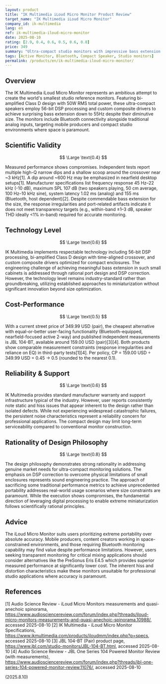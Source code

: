 ```yaml
---
layout: product
title: "IK Multimedia iLoud Micro Monitor Product Review"
target_name: "IK Multimedia iLoud Micro Monitor"
company_id: ik-multimedia
lang: en
ref: ik-multimedia-iloud-micro-monitor
date: 2025-08-10
rating: [2.9, 0.4, 0.6, 0.5, 0.6, 0.8]
price: 349
summary: "Ultra-compact studio monitors with impressive bass extension but compromised by high distortion and cost-performance challenges."
tags: [Active Monitor, Bluetooth, Compact Speaker, Studio monitors]
permalink: /products/en/ik-multimedia-iloud-micro-monitor/
---
```

## Overview

The IK Multimedia iLoud Micro Monitor represents an ambitious attempt to create the world's smallest studio reference monitors. Featuring bi-amplified Class D design with 50W RMS total power, these ultra-compact speakers employ 56-bit DSP processing and custom composite drivers to achieve surprising bass extension down to 55Hz despite their diminutive size. The monitors include Bluetooth connectivity alongside traditional analog inputs, targeting mobile producers and compact studio environments where space is paramount.

## Scientific Validity

$$ \Large \text{0.4} $$

Measured performance shows compromises. Independent tests report multiple high-Q narrow dips and a shallow scoop around the crossover near ~3 kHz[1]. A dip around ~600 Hz may be emphasized in nearfield desktop setups[1]. Manufacturer specifications list frequency response 45 Hz–22 kHz (-10 dB), maximum SPL 107 dB (two speakers playing, 50 cm average, 100 Hz–10 kHz sine), system latency 1.02 ms (analog) and 155 ms (Bluetooth, host dependent)[2]. Despite commendable bass extension for the size, the response irregularities and port-related artifacts indicate it does not meet transparency targets (e.g., within-band ±1–3 dB, speaker THD ideally <1% in-band) required for accurate monitoring.

## Technology Level

$$ \Large \text{0.6} $$

IK Multimedia implements respectable technology including 56-bit DSP processing, bi-amplified Class D design with time-aligned crossover, and custom composite drivers optimized for compact enclosures. The engineering challenge of achieving meaningful bass extension in such small cabinets is addressed through rational port design and DSP correction. However, the technology level remains industry-standard rather than groundbreaking, utilizing established approaches to miniaturization without significant innovation beyond size optimization.

## Cost-Performance

$$ \Large \text{0.5} $$

With a current street price of 349.99 USD (pair), the cheapest alternative with equal-or-better user-facing functionality (Bluetooth-equipped, nearfield-focused active 2-way) and published independent measurements is JBL 104-BT, available around 159.00 USD (pair)[3][4]. Both products show comparable measurement constraints (response irregularities and reliance on EQ) in third-party tests[1][4]. Per policy, CP = 159.00 USD ÷ 349.99 USD = 0.45 → 0.5 (rounded to the nearest 0.1).

## Reliability & Support

$$ \Large \text{0.6} $$

IK Multimedia provides standard manufacturer warranty and support infrastructure typical of the industry. However, user reports consistently note static and hiss issues that appear inherent to the design rather than isolated defects. While not experiencing widespread catastrophic failures, the persistent noise characteristics represent a reliability concern for professional applications. The compact design may limit long-term serviceability compared to conventional monitor construction.

## Rationality of Design Philosophy

$$ \Large \text{0.8} $$

The design philosophy demonstrates strong rationality in addressing genuine market needs for ultra-compact monitoring solutions. The emphasis on DSP correction to overcome physical limitations of small enclosures represents sound engineering practice. The approach of sacrificing some traditional performance metrics to achieve unprecedented portability addresses real-world usage scenarios where size constraints are paramount. While the execution shows compromises, the fundamental direction of leveraging digital processing to enable extreme miniaturization follows scientifically rational principles.

## Advice

The iLoud Micro Monitor suits users prioritizing extreme portability over absolute accuracy. Mobile producers, content creators working in space-constrained environments, and those requiring Bluetooth monitoring capability may find value despite performance limitations. However, users seeking transparent monitoring for critical mixing applications should consider alternatives like the PreSonus Eris E4.5 which provides superior measured performance at significantly lower cost. The inherent hiss and distortion characteristics make these monitors unsuitable for professional studio applications where accuracy is paramount.

## References

[1] Audio Science Review - iLoud Micro Monitors measurements and quasi-anechoic spinorama, https://www.audiosciencereview.com/forum/index.php?threads/iloud-micro-monitors-measurements-and-quasi-anechoic-spinorama.10988/, accessed 2025-08-10
[2] IK Multimedia - iLoud Micro Monitor Specifications, https://www.ikmultimedia.com/products/iloudmm/index.php?p=specs, accessed 2025-08-10
[3] JBL 104-BT (Pair) product page, https://www.jbl.com/studio-monitors/JBL-104-BT.html, accessed 2025-08-10
[4] Audio Science Review - JBL One Series 104 Powered Monitor Review (with measurements), https://www.audiosciencereview.com/forum/index.php?threads/jbl-one-series-104-powered-monitor-review.11076/, accessed 2025-08-10

(2025.8.10)
